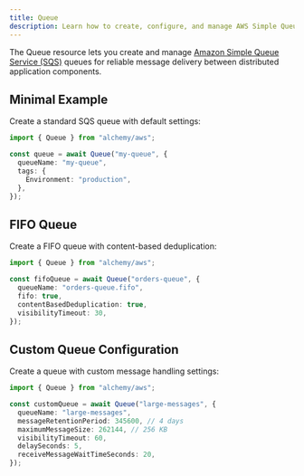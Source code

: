 ```yaml
---
title: Queue
description: Learn how to create, configure, and manage AWS Simple Queue Service (SQS) queues using Alchemy for message queuing.
---
```


The Queue resource lets you create and manage [Amazon Simple Queue Service (SQS)](https://aws.amazon.com/sqs/) queues for reliable message delivery between distributed application components.

## Minimal Example

Create a standard SQS queue with default settings:

```ts
import { Queue } from "alchemy/aws";

const queue = await Queue("my-queue", {
  queueName: "my-queue",
  tags: {
    Environment: "production",
  },
});
```

## FIFO Queue

Create a FIFO queue with content-based deduplication:

```ts
import { Queue } from "alchemy/aws";

const fifoQueue = await Queue("orders-queue", {
  queueName: "orders-queue.fifo",
  fifo: true,
  contentBasedDeduplication: true,
  visibilityTimeout: 30,
});
```

## Custom Queue Configuration

Create a queue with custom message handling settings:

```ts
import { Queue } from "alchemy/aws";

const customQueue = await Queue("large-messages", {
  queueName: "large-messages",
  messageRetentionPeriod: 345600, // 4 days
  maximumMessageSize: 262144, // 256 KB
  visibilityTimeout: 60,
  delaySeconds: 5,
  receiveMessageWaitTimeSeconds: 20,
});
```
